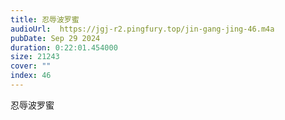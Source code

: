 ```yaml
---
title: 忍辱波罗蜜
audioUrl:  https://jgj-r2.pingfury.top/jin-gang-jing-46.m4a
pubDate: Sep 29 2024
duration: 0:22:01.454000
size: 21243
cover: ""
index: 46
---
```

忍辱波罗蜜